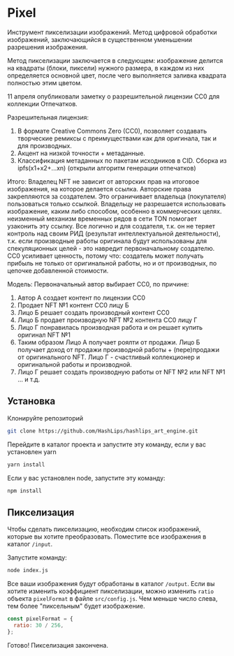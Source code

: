 # Pixel
Инструмент пикселизации изображений. Метод цифровой обработки изображений, заключающийся в существенном уменьшении разрешения изображения.

Метод пикселизации заключается в следующем: изображение делится на квадраты (блоки, пиксели) нужного размера, в каждом из них определяется основной цвет, после чего выполняется заливка квадрата полностью этим цветом.

11 апреля опубликовали заметку о разрешительной лицензии CC0 для коллекции Отпечатков.
 
Разрешительная лицензия:
1. В формате Creative Commons Zero (CC0), позволяет создавать творческие ремиксы с преимуществами как для оригинала, так и для производных.
2. Акцент на низкой точности + метаданные.
3. Классификация метаданных по пакетам исходников в CID. Сборка из ipfs(x1+x2+...xn) (открыли алгоритм генерации отпечатков)

Итого: Владелец NFT не зависит от авторских прав на итоговое изображения, на которое делается ссылка. Авторские права закрепляются за создателем. Это ограничивает владельца (покупателя) пользоваться только ссылкой. Владельцу не разрешается использовать изображение, каким либо способом, особенно в коммерческих целях. неизменный механизм временных рядов в сети TON помогает узаконить эту ссылку. Все логично и для создателя, т.к. он не теряет контроль над своим РИД (результат интеллектуальной деятельности), т.к. если производные работы оригинала будут использованы для спекуляционных целей - это навредит первоначальному создателю. CC0 усиливает ценность, потому что: создатель может получать прибыль не только от оригинальной работы, но и от производных, по цепочке добавленной стоимости. 

Модель: Первоначальный автор выбирает CC0, по причине:
1. Автор А создает контент по лицензии CC0
2. Продает NFT №1 контент CC0 лицу Б
3. Лицо Б решает создать производный контент CC0
4. Лицо Б продает производную NFT №2 контента CC0 лицу Г
5. Лицо Г понравилась производная работа и он решает купить оригинал NFT №1
6. Таким образом Лицо А получает роялти от продажи. Лицо Б получает доход от продажи производной работы + (пере)продажи от оригинального NFT. Лицо Г - счастливый коллекционер и оригинальной работы и производной.
7. Лицо Г решает создать производную работы от NFT №2 или NFT №1  ... и т.д.

## Установка

Клонируйте репозиторий 
```sh
git clone https://github.com/HashLips/hashlips_art_engine.git
```

Перейдите в каталог проекта и запустите эту команду, если у вас установлен yarn

```sh
yarn install
```

Если у вас установлен node, запустите эту команду:

```sh
npm install
```

## Пикселизация

Чтобы сделать пикселизацию, необходим список изображений, которые вы хотите преобразовать. Поместите все изображения в каталог `/input`.

Запустите команду:

```sh
node index.js
```

Все ваши изображения будут обработаны в каталог `/output`.
Если вы хотите изменить коэффициент пикселизации, можно изменить `ratio` объекта `pixelFormat` в файле `src/config.js`. Чем меньше число слева, тем более "пиксельным" будет изображение.

```js
const pixelFormat = {
  ratio: 30 / 256,
};
```
Готово! Пикселизация закончена.